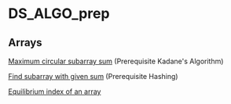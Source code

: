 # DS_ALGO_prep

## Arrays
<a href="https://www.geeksforgeeks.org/maximum-contiguous-circular-sum/">Maximum circular subarray sum</a> (Prerequisite Kadane's Algorithm)

<a href="https://www.geeksforgeeks.org/find-subarray-with-given-sum/">Find subarray with given sum</a> (Prerequisite Hashing) 

<a href="https://www.geeksforgeeks.org/equilibrium-index-of-an-array/">Equilibrium index of an array</a>
